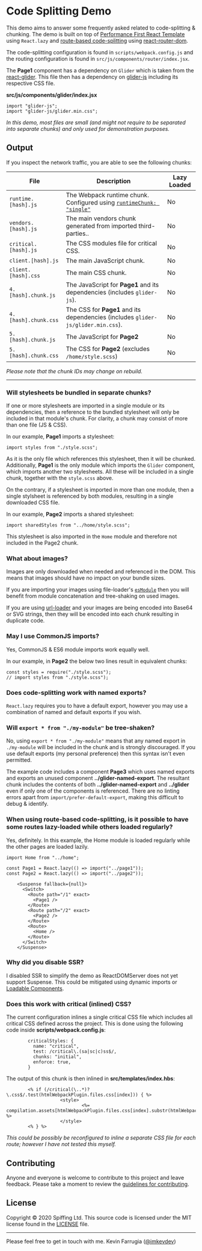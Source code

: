 # Code Splitting Demo

This demo aims to answer some frequently asked related to code-splitting & chunking. The demo is built on top of [Performance First React Template](https://github.com/kevinfarrugia/performance-first-react-template) using `React.lazy` and [route-based code-splitting](https://reactjs.org/docs/code-splitting.html#route-based-code-splitting) using [react-router-dom](https://reactrouter.com/web/guides/quick-start).

The code-splitting configuration is found in `scripts/webpack.config.js` and the routing configuration is found in `src/js/components/router/index.jsx`.

The **Page1** component has a dependency on `Glider` which is taken from the [react-glider](https://github.com/hipstersmoothie/react-glider). This file then has a dependency on [glider-js](https://github.com/NickPiscitelli/Glider.js) including its respective CSS file.

**src/js/components/glider/index.jsx**

```
import "glider-js";
import "glider-js/glider.min.css";
```

_In this demo, most files are small (and might not require to be separated into separate chunks) and only used for demonstration purposes._

## Output

If you inspect the network traffic, you are able to see the following chunks:

| File                 | Description                                                                                                                                         | Lazy Loaded |
| -------------------- | --------------------------------------------------------------------------------------------------------------------------------------------------- | ----------- |
| `runtime.[hash].js`  | The Webpack runtime chunk. Configured using [`runtimeChunk: "single"`](https://webpack.js.org/configuration/optimization/#optimizationruntimechunk) | No          |
| `vendors.[hash].js`  | The main vendors chunk generated from imported third-parties..                                                                                      | No          |
| `critical.[hash].js` | The CSS modules file for critical CSS.                                                                                                              | No          |
| `client.[hash].js`   | The main JavaScript chunk.                                                                                                                          | No          |
| `client.[hash].css`  | The main CSS chunk.                                                                                                                                 | No          |
| `4.[hash].chunk.js`  | The JavaScript for **Page1** and its dependencies (includes `glider-js`).                                                                           | No          |
| `4.[hash].chunk.css` | The CSS for **Page1** and its dependencies (includes `glider-js/glider.min.css`).                                                                   | No          |
| `5.[hash].chunk.js`  | The JavaScript for **Page2**                                                                                                                        | No          |
| `5.[hash].chunk.css` | The CSS for **Page2** (excludes `/home/style.scss`)                                                                                                 | No          |

_Please note that the chunk IDs may change on rebuild._

---

### Will stylesheets be bundled in separate chunks?

If one or more stylesheets are imported in a single module or its dependencies, then a reference to the bundled stylesheet will only be included in that module's chunk. For clarity, a chunk may consist of more than one file (JS & CSS).

In our example, **Page1** imports a stylesheet:

```
import styles from "./style.scss";
```

As it is the only file which references this stylesheet, then it will be chunked. Additionally, **Page1** is the only module which imports the `Glider` component, which imports another two stylesheets. All these will be included in a single chunk, together with the `style.scss` above.

On the contrary, if a stylesheet is imported in more than one module, then a single stylsheet is referenced by both modules, resulting in a single downloaded CSS file.

In our example, **Page2** imports a shared stylesheet:

```
import sharedStyles from "../home/style.scss";
```

This stylesheet is also imported in the `Home` module and therefore not included in the Page2 chunk.

### What about images?

Images are only downloaded when needed and referenced in the DOM. This means that images should have no impact on your bundle sizes.

If you are importing your images using file-loader's [`esModule`](https://webpack.js.org/loaders/file-loader/#esmodule) then you will benefit from module concatenation and tree-shaking on used images.

If you are using [url-loader](https://webpack.js.org/loaders/url-loader/) and your images are being encoded into Base64 or SVG strings, then they will be encoded into each chunk resulting in duplicate code.

### May I use CommonJS imports?

Yes, CommonJS & ES6 module imports work equally well.

In our example, in **Page2** the below two lines result in equivalent chunks:

```
const styles = require("./style.scss");
// import styles from "./style.scss");
```

### Does code-splitting work with named exports?

`React.lazy` requires you to have a default export, however you may use a combination of named and default exports if you wish.

### Will `export * from "./my-module"` be tree-shaken?

No, using `export * from "./my-module"` means that any named export in `./my-module` will be included in the chunk and is strongly discouraged. If you use default exports (my personal preference) then this syntax isn't even permitted.

The example code includes a component **Page3** which uses named exports and exports an unused component **../glider-named-export**. The resultant chunk includes the contents of both **../glider-named-export** and **../glider** even if only one of the components is referenced. There are no linting errors apart from `import/prefer-default-export`, making this difficult to debug & identify.

### When using route-based code-splitting, is it possible to have some routes lazy-loaded while others loaded regularly?

Yes, definitely. In this example, the Home module is loaded regularly while the other pages are loaded lazily.

```
import Home from "../home";

const Page1 = React.lazy(() => import("../page1"));
const Page2 = React.lazy(() => import("../page2"));
```

```
    <Suspense fallback={null}>
      <Switch>
        <Route path="/1" exact>
          <Page1 />
        </Route>
        <Route path="/2" exact>
          <Page2 />
        </Route>
        <Route>
          <Home />
        </Route>
      </Switch>
    </Suspense>
```

### Why did you disable SSR?

I disabled SSR to simplify the demo as ReactDOMServer does not yet support Suspense. This could be mitigated using dynamic imports or [Loadable Components](https://github.com/gregberge/loadable-components).

### Does this work with critical (inlined) CSS?

The current configuration inlines a single critical CSS file which includes all critical CSS defined across the project. This is done using the following code inside **scripts/webpack.config.js**:

```
        criticalStyles: {
          name: "critical",
          test: /critical\.(sa|sc|c)ss$/,
          chunks: "initial",
          enforce: true,
        }
```

The output of this chunk is then inlined in **src/templates/index.hbs**:

```
        <% if (/critical(\..*)?\.css$/.test(htmlWebpackPlugin.files.css[index])) { %>
					<style>
							<%= compilation.assets[htmlWebpackPlugin.files.css[index].substr(htmlWebpackPlugin.files.publicPath.length)].source() %>
					</style>
        <% } %>
```

_This could be possibly be reconfigured to inline a separate CSS file for each route; however I have not tested this myself._

## Contributing

Anyone and everyone is welcome to contribute to this project and leave feedback. Please take a moment to review the [guidelines for contributing](contributing.md).

## License

Copyright © 2020 Spiffing Ltd. This source code is licensed under the MIT license found in the [LICENSE](LICENSE) file.

---

Please feel free to get in touch with me. Kevin Farrugia ([@imkevdev](https://twitter.com/imkevdev))
